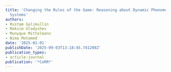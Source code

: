 ```yaml
---
title: 'Changing the Rules of the Game: Reasoning about Dynamic Phenomena in Multi-Agent
  Systems'
authors:
- Rustam Galimullin
- Maksim Gladyshev
- Munyque Mittelmann
- Nima Motamed
date: '2025-01-01'
publishDate: '2025-09-03T13:18:45.741208Z'
publication_types:
- article-journal
publication: '*CoRR*'
---
```

